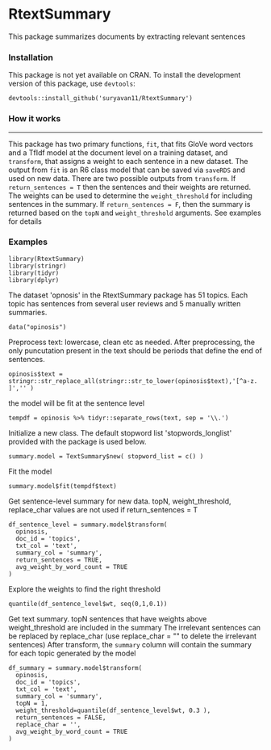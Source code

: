 # RtextSummary
This package summarizes documents by extracting relevant sentences


### Installation

This package is not yet available on CRAN. To install the development version of this package, use `devtools`:

    devtools::install_github('suryavan11/RtextSummary')
    
### How it works
--------

This package has two primary functions, `fit`, that fits GloVe word vectors and a TfIdf model at the document level on a training dataset, and `transform`, that assigns a weight to each sentence in a new dataset. The output from `fit` is an R6 class model that can be saved via `saveRDS` and used on new data. There are two possible outputs from `transform`. If `return_sentences = T` then the sentences and their weights are returned. The weights can be used to determine the `weight_threshold` for including sentences in the summary. If `return_sentences = F`, then the summary is returned based on the `topN` and `weight_threshold` arguments. See examples for details

### Examples

    library(RtextSummary)
    library(stringr)
    library(tidyr)
    library(dplyr)
    

The dataset 'opnosis' in the RtextSummary package has 51 topics. 
Each topic has sentences from several user reviews and 5 manually written summaries. 

    data("opinosis") 
    
Preprocess text: lowercase, clean etc as needed. 
After preprocessing, the only puncutation present in the text should be periods that define the end of sentences.

    opinosis$text = stringr::str_replace_all(stringr::str_to_lower(opinosis$text),'[^a-z. ]','' )

the model will be fit at the sentence level

    tempdf = opinosis %>% tidyr::separate_rows(text, sep = '\\.')

Initialize a new class. The default stopword list 'stopwords_longlist' provided with the package is used below.

    summary.model = TextSummary$new( stopword_list = c() )
    
Fit the model

    summary.model$fit(tempdf$text)
      
Get sentence-level summary for new data. 
topN, weight_threshold, replace_char values are not used if return_sentences = T 

    df_sentence_level = summary.model$transform(
      opinosis,
      doc_id = 'topics',
      txt_col = 'text',
      summary_col = 'summary',
      return_sentences = TRUE,
      avg_weight_by_word_count = TRUE
    )
                             
Explore the weights to find the right threshold

    quantile(df_sentence_level$wt, seq(0,1,0.1))
    
Get text summary. topN sentences that have weights above weight_threshold are included in the summary
The irrelevant sentences can be replaced by replace_char (use replace_char = "" to delete the irrelevant sentences) 
After transform, the `summary` column will contain the summary for each topic generated by the model

    df_summary = summary.model$transform(
      opinosis,
      doc_id = 'topics',
      txt_col = 'text',
      summary_col = 'summary',
      topN = 1,
      weight_threshold=quantile(df_sentence_level$wt, 0.3 ),
      return_sentences = FALSE,
      replace_char = '',
      avg_weight_by_word_count = TRUE
    )
    
    
